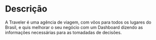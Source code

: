 # Descrição
A Traveler é uma agência de viagem, com vôos para todos os lugares do Brasil, e quis melhorar o seu negócio com um Dashboard dizendo as informações necessárias para as tomadadas de decisões.
